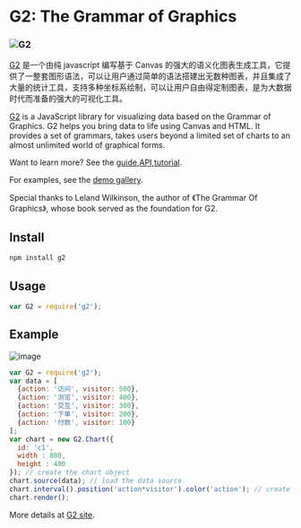 # G2: The Grammar of Graphics

### ![G2](https://os.alipayobjects.com/rmsportal/vdzXowCvbvZCGGG.svg)

[G2](https://g2.alipay.com) 是一个由纯 javascript 编写基于 Canvas 的强大的语义化图表生成工具，它提供了一整套图形语法，可以让用户通过简单的语法搭建出无数种图表，并且集成了大量的统计工具，支持多种坐标系绘制，可以让用户自由得定制图表，是为大数据时代而准备的强大的可视化工具。

[G2](https://g2.alipay.com) is a JavaScript library for visualizing data based on the Grammar of Graphics. G2 helps you bring data to life using Canvas and HTML. It provides a set of grammars, takes users beyond a limited set of charts to an almost unlimited world of graphical forms.

Want to learn more? See the [guide](wiki/How-to-create-a--chart),[API](wiki/API),[tutorial](https://g2.alipay.com/tutorial/).

For examples, see the [demo gallery](https://g2.alipay.com/demo/).

Special thanks to Leland Wilkinson, the author of 《The Grammar Of Graphics》,  whose book served as the foundation for G2. 

## Install

```bash
npm install g2
```

## Usage

```js
var G2 = require('g2');
```

## Example

![image](https://t.alipayobjects.com/images/T1quFoXldXXXXXXXXX.png)

```js
var G2 = require('g2');
var data = [
  {action: '访问', visitor: 500},
  {action: '浏览', visitor: 400},
  {action: '交互', visitor: 300},
  {action: '下单', visitor: 200},
  {action: '付款', visitor: 100}
];
var chart = new G2.Chart({
  id: 'c1',
  width : 800,
  height : 400
}); // create the chart object
chart.source(data); // load the data source
chart.interval().position('action*visitor').color('action'); // create the detail chart
chart.render();
```

More details at [G2 site](https://g2.alipay.com).
